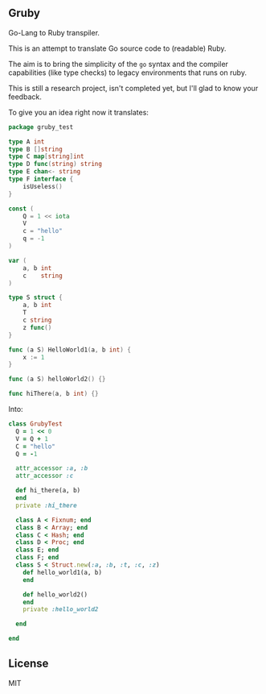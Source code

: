 ## Gruby

Go-Lang to Ruby transpiler.

This is an attempt to translate Go source code to (readable) Ruby.

The aim is to bring the simplicity of the `go` syntax and the compiler capabilities (like type
checks) to legacy environments that runs on ruby.

This is still a research project, isn't completed yet, but I'll glad to know your feedback.

To give you an idea right now it translates:

```go
package gruby_test

type A int
type B []string
type C map[string]int
type D func(string) string
type E chan<- string
type F interface {
	isUseless()
}

const (
	Q = 1 << iota
	V
	c = "hello"
	q = -1
)

var (
	a, b int
	c    string
)

type S struct {
	a, b int
	T
	c string
	z func()
}

func (a S) HelloWorld1(a, b int) {
	x := 1
}

func (a S) helloWorld2() {}

func hiThere(a, b int) {}
```

Into:

```rb
class GrubyTest
  Q = 1 << 0
  V = Q + 1
  C = "hello"
  Q = -1

  attr_accessor :a, :b
  attr_accessor :c

  def hi_there(a, b)
  end
  private :hi_there

  class A < Fixnum; end
  class B < Array; end
  class C < Hash; end
  class D < Proc; end
  class E; end
  class F; end
  class S < Struct.new(:a, :b, :t, :c, :z)
    def hello_world1(a, b)
    end

    def hello_world2()
    end
    private :hello_world2

  end

end
```

## License

MIT
